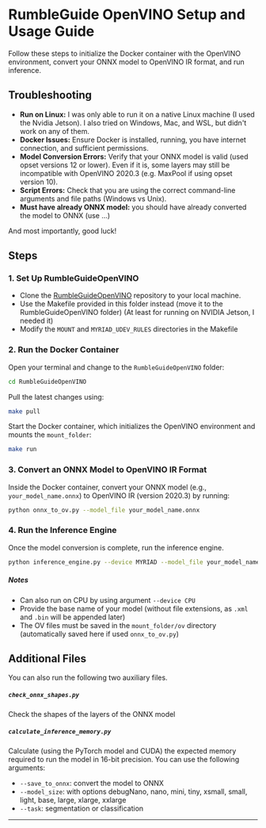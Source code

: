 # RumbleGuide OpenVINO Setup and Usage Guide

Follow these steps to initialize the Docker container with the OpenVINO environment, convert your ONNX model to OpenVINO IR format, and run inference.

## Troubleshooting

- **Run on Linux:** I was only able to run it on a native Linux machine (I used the Nvidia Jetson). I also tried on Windows, Mac, and WSL, but didn't work on any of them.
- **Docker Issues:** Ensure Docker is installed, running, you have internet connection, and sufficient permissions.
- **Model Conversion Errors:** Verify that your ONNX model is valid (used opset versions 12 or lower). Even if it is, some layers may still be incompatible with OpenVINO 2020.3 (e.g. MaxPool if using opset version 10).
- **Script Errors:** Check that you are using the correct command-line arguments and file paths (Windows vs Unix).
- **Must have already ONNX model:** you should have already converted the model to ONNX (use ...)

And most importantly, good luck!

## Steps

### 1. Set Up RumbleGuideOpenVINO

- Clone the [RumbleGuideOpenVINO](https://github.com/sirbastiano/RumbleGuideOpenVINO/tree/main) repository to your local machine.
- Use the Makefile provided in this folder instead (move it to the RumbleGuideOpenVINO folder) (At least for running on NVIDIA Jetson, I needed it)
- Modify the `MOUNT` and `MYRIAD_UDEV_RULES` directories in the Makefile


### 2. Run the Docker Container

Open your terminal and change to the `RumbleGuideOpenVINO` folder:

```bash
cd RumbleGuideOpenVINO
```

Pull the latest changes using:

```bash
make pull
```

Start the Docker container, which initializes the OpenVINO environment and mounts the `mount_folder`:

```bash
make run
```

### 3. Convert an ONNX Model to OpenVINO IR Format

Inside the Docker container, convert your ONNX model (e.g., `your_model_name.onnx`) to OpenVINO IR (version 2020.3) by running:

```bash
python onnx_to_ov.py --model_file your_model_name.onnx
```

### 4. Run the Inference Engine

Once the model conversion is complete, run the inference engine.

```bash
python inference_engine.py --device MYRIAD --model_file your_model_name
```

##### Notes
-  Can also run on CPU by using argument `--device CPU`
-  Provide the base name of your model (without file extensions, as `.xml` and `.bin` will be appended later)
-  The OV files must be saved in the `mount_folder/ov` directory (automatically saved here if used `onnx_to_ov.py`)



## Additional Files
You can also run the following two auxiliary files.
##### `check_onnx_shapes.py` 
Check the shapes of the layers of the ONNX model

##### `calculate_inference_memory.py`
Calculate (using the PyTorch model and CUDA) the expected memory required to run the model in 16-bit precision. You can use the following arguments:

- `--save_to_onnx`: convert the model to ONNX
- `--model_size`: with options debugNano, nano, mini, tiny, xsmall, small, light, base, large, xlarge, xxlarge
- `--task`: segmentation or classification



---